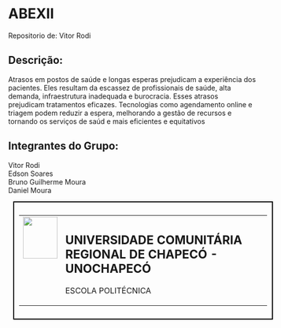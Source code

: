   # ABEXII
Repositorio de: Vitor Rodi  
## Descrição: 
Atrasos em postos de saúde e longas esperas prejudicam a experiência dos pacientes. Eles resultam da escassez de profissionais de saúde, alta demanda, infraestrutura inadequada e burocracia. Esses atrasos prejudicam tratamentos eficazes. Tecnologias como agendamento online e triagem podem reduzir a espera, melhorando a gestão de recursos e tornando os serviços de saúd e mais eficientes e equitativos
 
## Integrantes do Grupo:  
Vitor Rodi <br>Edson Soares <br>Bruno Guilherme Moura <br> Daniel Moura   
                    
    
<div style="width: 100%; border: 2px solid black; margin: 10px; padding: 10px;">  
  <table>  
    <tr> 
      <td style="vertical-align: top;">  
        <img src="https://github.com/VitorRodi/Abex/blob/9830e77d5007d2fb9a6d8998fd935de992367480/BRASAO_UNO_AZUL.png" width="70" height="85" />
      </td>
      <td>
        <h2>UNIVERSIDADE COMUNITÁRIA REGIONAL DE CHAPECÓ - UNOCHAPECÓ</h2>
        <p>ESCOLA POLITÉCNICA</p>
      </td>
    </tr>
  </table>
</div>

